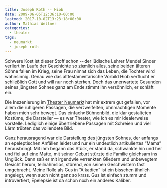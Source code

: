 ```yaml
---
title: Joseph Roth -- Hiob
date: 2009-06-05T12:36:10+00:00
lastmod: 2017-10-02T13:23:18+00:00
author: Mathias Wellner
categories:
  - theater
tags:
  - neumarkt
  - joseph roth
---
```

Schwere Kost ist dieser Stoff schon -- der jüdische Lehrer Mendel Singer verliert im Laufe der Geschichte so ziemlich alles, seine beiden älteren Söhne fallen im Krieg, seine Frau nimmt sich das Leben, die Tochter wird wahnsinnig. Genau wie das alttestamentarische Vorbild Hiob verflucht er schließlich Gott und will nur noch sterben. Doch das unerwartete Gesunden seines jüngsten Sohnes ganz am Ende stimmt ihn versöhnlich, er schläft ein.

Die Inszenierung im [Theater Neumarkt](http://www.theaterneumarkt.ch) hat mir extrem gut gefallen, vor allem die ruhigeren Passagen, die verzweifelten, ohnmächtigen Momente haben mich sehr bewegt. Das einfache Bühnenbild, die klar gestalteten Kostüme, die Darsteller &mdash; es war Theater, wie ich es mir idealerweise vorstelle. Lediglich einige übertriebene Passagen mit Schreien und viel Lärm trübten das vollendete Bild.

Ganz herausragend war die Darstellung des jüngsten Sohnes, der anfangs an epeleptischen Anfällen leidet und nur ein undeutlich artikuliertes &#8220;Mama&#8221; herausbringt. Mit ihm begann das Stück, er stand da, schwankte hin und her und fiel auf eine Matte, mit seiner Geburt stürzte die Familie gleichsam ins Unglück. Dann saß er mit irgendwie verrenkten Gliedern und unbewegtem Gesicht herum, teilnahmslos, störend, von seinen Geschwistern fast umgebracht. Meine Rolle als Gus in &#8220;Arkadien&#8221; ist ein bisschen ähnlich angelegt, wenn auch nicht ganz so krass. Gus ist einfach stumm und introvertiert, Epelepsie ist da schon noch ein anderes Kaliber.